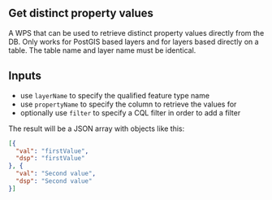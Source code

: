 ## Get distinct property values ##

A WPS that can be used to retrieve distinct property values directly
from the DB. Only works for PostGIS based layers and for layers based
directly on a table. The table name and layer name must be identical.

## Inputs ##

* use `layerName` to specify the qualified feature type name
* use `propertyName` to specify the column to retrieve the values for
* optionally use `filter` to specify a CQL filter in order to add a filter

The result will be a JSON array with objects like this:

```json
[{
  "val": "firstValue",
  "dsp": "firstValue"
}, {
  "val": "Second value",
  "dsp": "Second value"
}]
